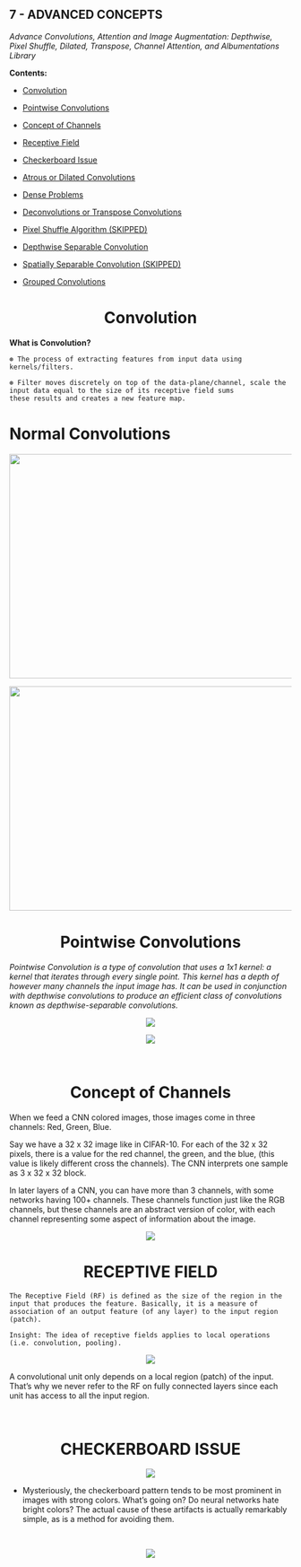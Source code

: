 ## 7 - ADVANCED CONCEPTS

*Advance Convolutions, Attention and Image Augmentation: Depthwise, Pixel Shuffle, Dilated, Transpose, Channel Attention, and Albumentations Library*

**Contents:**

- [Convolution](./README.md/#convolution)

- [Pointwise Convolutions](./README.md/#PC)

- [Concept of Channels](./README.md/#channels)

- [Receptive Field](./README.md/#RF)

- [Checkerboard Issue](./README.md/#issue)

- [Atrous or Dilated Convolutions](./CONTENT.md/#atrous)

- [Dense Problems](./CONTENT.md/#dense-problem)

- [Deconvolutions or Transpose Convolutions](./CONTENT.md/#transpose)

- [Pixel Shuffle Algorithm (SKIPPED)](./CONTENT.md/#pixel)

- [Depthwise Separable Convolution](./README.md/#deptwise)

- [Spatially Separable Convolution (SKIPPED)](./README.md/#spatial)

- [Grouped Convolutions](./README.md/#grouped)

<h1 align = 'center' id = "convolution"> Convolution</h1>

**What is Convolution?**

    ⊛ The process of extracting features from input data using kernels/filters.
    
    ⊛ Filter moves discretely on top of the data-plane/channel, scale the input data equal to the size of its receptive field sums
    these results and creates a new feature map.

<h1 align = 'left'>Normal Convolutions</h1>

<p align = 'center'>
            <img src = Images/Normal_Convolution.gif width="700" height="400"/>
</p>

<p align = 'center'>
            <img src = Images/Maths_NC.gif width="700" height="400"/>
</p>

<h1 align = 'center' id = "PC"> Pointwise Convolutions </h1>

*Pointwise Convolution is a type of convolution that uses a 1x1 kernel: a kernel that iterates through every single point. This kernel has a depth of however many channels the input image has. It can be used in conjunction with depthwise convolutions to produce an efficient class of convolutions known as depthwise-separable convolutions.*

<p align = 'center'>
            <img src = Images/PC.png/>
</p>

<p align = 'center'>
            <img src = Images/Pointwise_Convolutions.png/>
</p>

<br>

<h1 align = 'center' id = "channels"> Concept of Channels </h1>

When we feed a CNN colored images, those images come in three channels: Red, Green, Blue.

Say we have a 32 x 32 image like in CIFAR-10. For each of the 32 x 32 pixels, there is a value for the red channel, the green, and the blue, (this value is likely different cross the channels). The CNN interprets one sample as 3 x 32 x 32 block.

In later layers of a CNN, you can have more than 3 channels, with some networks having 100+ channels. These channels function just like the RGB channels, but these channels are an abstract version of color, with each channel representing some aspect of information about the image.

<p align = 'center'>
            <img src = Images/Channels_Concept.gif/>
</p>

<h1 align = 'center' id = "RF"> RECEPTIVE FIELD </h1>

`The Receptive Field (RF) is defined as the size of the region in the input that produces the feature. Basically, it is a measure of association of an output feature (of any layer) to the input region (patch).`

    Insight: The idea of receptive fields applies to local operations (i.e. convolution, pooling).

<p align = 'center'>
            <img src = Images/RF.gif/>
</p>

A convolutional unit only depends on a local region (patch) of the input. That’s why we never refer to the RF on fully connected layers since each unit has access to all the input region.

<br>
<h1 align = 'center' id = "issue">  CHECKERBOARD ISSUE </h1>

<p align = 'center'>
            <img src = Images/CheckerBoard_Issue.png/>
</p>

- Mysteriously, the checkerboard pattern tends to be most prominent in images with strong colors. What’s going on? Do neural networks hate bright colors? The actual cause of these artifacts is actually remarkably simple, as is a method for avoiding them.

<br>
<p align = 'center'>
            <img src = Images/CheckerBoard_Solution.gif/>
</p>
